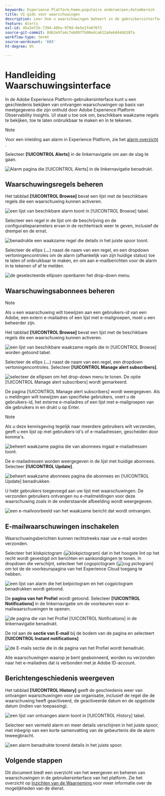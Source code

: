 ```yaml
---
keywords: Experience Platform;home;populaire onderwerpen;datumbereik
title: UI-gids voor waarschuwingen
description: Leer hoe u waarschuwingen beheert in de gebruikersinterface van het Experience Platform.
feature: Alerts
exl-id: 4ba3ef2b-7394-405e-979d-0e5e1fe676f3
source-git-commit: 8d63e9fa4c7eb09ffb90edca612a6e6d44dd18fa
workflow-type: tm+mt
source-wordcount: '603'
ht-degree: 0%

---
```


# Handleiding Waarschuwingsinterface

In de Adobe Experience Platform-gebruikersinterface kunt u een geschiedenis bekijken van ontvangen waarschuwingen op basis van meetgegevens die zijn onthuld door Adobe Experience Platform Observability Insights. UI staat u toe ook om, beschikbare waakzame regels te bekijken, toe te laten onbruikbaar te maken en in te tekenen.

>[!NOTE]
>
>Voor een inleiding aan alarm in Experience Platform, zie het [ alarm overzicht ](./overview.md).

Selecteer **[!UICONTROL Alerts]** in de linkernavigatie om aan de slag te gaan.

![ Alarm pagina die [!UICONTROL Alerts] in de linkernavigatie benadrukt.](../images/alerts/ui/workspace.png)

## Waarschuwingsregels beheren

Het tabblad **[!UICONTROL Browse]** bevat een lijst met de beschikbare regels die een waarschuwing kunnen activeren.

![ een lijst van beschikbare alarm toont in [!UICONTROL Browse] tabel.](../images/alerts/ui/rules.png)

Selecteer een regel in de lijst om de beschrijving en de configuratieparameters ervan in de rechtertrack weer te geven, inclusief de drempel en de ernst.

![ benadrukte een waakzame regel die details in het juiste spoor toont.](../images/alerts/ui/rule-details.png)

Selecteer de ellips (**...**) naast de naam van een regel, en een dropdown vertoningencontroles om de alarm (afhankelijk van zijn huidige status) toe te laten of onbruikbaar te maken, en om aan e-mailberichten voor de alarm in te tekenen of af te melden.

![ de geselecteerde ellipsen openbaren het drop-down menu.](../images/alerts/ui/disable-subscribe.png)

## Waarschuwingsabonnees beheren

>[!NOTE]
>
> Als u een waarschuwing wilt toewijzen aan een gebruikers-id van een Adobe, een extern e-mailadres of een lijst met e-mailgroepen, moet u een beheerder zijn.

Het tabblad **[!UICONTROL Browse]** bevat een lijst met de beschikbare regels die een waarschuwing kunnen activeren.

![ een lijst van beschikbare waakzame regels die in [!UICONTROL Browse] worden getoond tabel.](../images/alerts/ui/rules.png)

Selecteer de ellips (**...**) naast de naam van een regel, een dropdown vertoningencontroles. Selecteer **[!UICONTROL Manage alert subscribers]**.

![ selecteer de ellipsen om het drop-down menu te tonen. De optie [!UICONTROL Manage alert subscribers] wordt gemarkeerd. ](../images/alerts/ui/manage-alert-subscribers.png)

De pagina [!UICONTROL Manage alert subscribers] wordt weergegeven. Als u meldingen wilt toewijzen aan specifieke gebruikers, voert u de gebruikers-id, het externe e-mailadres of een lijst met e-mailgroepen van die gebruikers in en drukt u op Enter.

>[!NOTE]
>
>Als u deze kennisgeving tegelijk naar meerdere gebruikers wilt verzenden, geeft u een lijst op met gebruikers-id&#39;s of e-mailadressen, gescheiden door komma&#39;s.

![ beheert waakzame pagina die van abonnees ingaat e-mailadressen toont.](../images/alerts/ui/manage-alert-add-email.png)

De e-mailadressen worden weergegeven in de lijst met huidige abonnees. Selecteer **[!UICONTROL Update]**.

![ beheert waakzame abonnees pagina die abonnees en [!UICONTROL Update] benadrukken.](../images/alerts/ui/manage-alert-subscribers-added-email.png)

U hebt gebruikers toegevoegd aan uw lijst met waarschuwingen. De verzonden gebruikers ontvangen nu e-mailmeldingen voor deze waarschuwing zoals in de onderstaande afbeelding wordt weergegeven.

![ een e-mailvoorbeeld van het waakzame bericht dat wordt ontvangen.](../images/alerts/ui/manage-alert-subscribers-email.png)

## E-mailwaarschuwingen inschakelen

Waarschuwingsberichten kunnen rechtstreeks naar uw e-mail worden verzonden.

Selecteer het klokpictogram (![ klokpictogram ](../images/alerts/ui/bell-icon.png)) dat in het hoogste lint op het recht wordt gevestigd om berichten en aankondigingen te tonen. In dropdown die verschijnt, selecteer het cogopictogram (![ cog pictogram ](../images/alerts/ui/cog-icon.png)) om tot de de voorkeurspagina van het Experience Cloud toegang te hebben.

![ een lijst van alarm die het belpictogram en het cogpictogram benadrukken wordt getoond.](../images/alerts/ui/edit-preferences.png)

De **pagina van het Profiel** wordt getoond. Selecteer **[!UICONTROL Notifications]** in de linkernavigatie om de voorkeuren voor e-mailwaarschuwingen te openen.

![ de pagina die van het Profiel [!UICONTROL Notifications] in de linkernavigatie benadrukt.](../images/alerts/ui/profile.png)

De rol aan de **sectie van E-mail** bij de bodem van de pagina en selecteert **[!UICONTROL Instant notifications]**

![ de E-mails sectie die in de pagina van het Profiel wordt benadrukt.](../images/alerts/ui/notifications.png)

Alle waarschuwingen waarop je bent geabonneerd, worden nu verzonden naar het e-mailadres dat is verbonden met je Adobe ID-account.

## Berichtengeschiedenis weergeven

Het tabblad **[!UICONTROL History]** geeft de geschiedenis weer van ontvangen waarschuwingen voor uw organisatie, inclusief de regel die de waarschuwing heeft geactiveerd, de geactiveerde datum en de opgeloste datum (indien van toepassing).

![ een lijst van ontvangen alarm toont in [!UICONTROL History] tabel.](../images/alerts/ui/history.png)

Selecteer een vermeld alarm en meer details verschijnen in het juiste spoor, met inbegrip van een korte samenvatting van de gebeurtenis die de alarm teweegbracht.

![ een alarm benadrukte tonend details in het juiste spoor.](../images/alerts/ui/history-details.png)

## Volgende stappen

Dit document biedt een overzicht van het weergeven en beheren van waarschuwingen in de gebruikersinterface van het platform. Zie het overzicht op [ Inzichten van de Waarneming ](../home.md) voor meer informatie over de mogelijkheden van de dienst.
